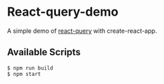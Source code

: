 # React-query-demo
A simple demo of [react-query](https://react-query.tanstack.com/) with create-react-app.
## Available Scripts
```
$ npm run build
$ npm start
```


